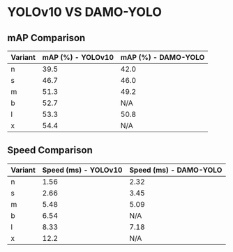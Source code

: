 ---
---
# YOLOv10 VS DAMO-YOLO

## mAP Comparison

| Variant | mAP (%) - YOLOv10 | mAP (%) - DAMO-YOLO |
|---------|--------------------|--------------------|
| n | 39.5 | 42.0 |
| s | 46.7 | 46.0 |
| m | 51.3 | 49.2 |
| b | 52.7 | N/A |
| l | 53.3 | 50.8 |
| x | 54.4 | N/A |

## Speed Comparison

| Variant | Speed (ms) - YOLOv10 | Speed (ms) - DAMO-YOLO |
|---------|-----------------------|-----------------------|
| n | 1.56 | 2.32 |
| s | 2.66 | 3.45 |
| m | 5.48 | 5.09 |
| b | 6.54 | N/A |
| l | 8.33 | 7.18 |
| x | 12.2 | N/A |
